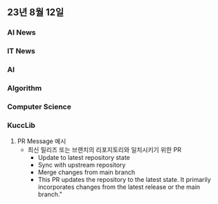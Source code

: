 ## 23년 8월 12일

### AI News

### IT News

### AI

### Algorithm

### Computer Science

### KuccLib
1. PR Message 예시
    - 최신 릴리즈 또는 브랜치의 리포지토리와 일치시키기 위한 PR
        - Update to latest repository state
        - Sync with upstream repository
        - Merge changes from main branch
        - This PR updates the repository to the latest state. It primarily incorporates changes from the latest release or the main branch."